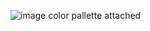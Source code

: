 ![image](https://github.com/user-attachments/assets/d4744f09-c763-428d-89f8-fc4f4ca93450)
color pallette attached 
